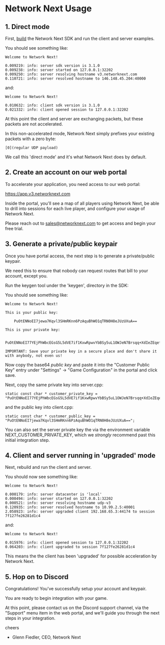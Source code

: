 # Network Next Usage

## 1. Direct mode

First, [build](https://github.com/networknext/sdk/blob/master/BUILDING.md) the Network Next SDK and run the client and server examples.

You should see something like:
```
Welcome to Network Next!

0.009219: info: server sdk version is 3.1.0
0.009238: info: server started on 127.0.0.1:32202
0.009250: info: server resolving hostname v3.networknext.com
0.110721: info: server resolved hostname to 146.148.45.204:40000
```

and:
```
Welcome to Network Next!

0.010632: info: client sdk version is 3.1.0
0.021332: info: client opened session to 127.0.0.1:32202
```

At this point the client and server are exchanging packets, but these packets are not accelerated.

In this non-accelerated mode, Network Next simply prefixes your existing packets with a zero byte:
```
[0](regular UDP payload)
```

We call this 'direct mode' and it's what Network Next does by default.

## 2. Create an account on our web portal

To accelerate your application, you need access to our web portal: 

https://app.v3.networknext.com

Inside the portal, you'll see a map of all players using Network Next, be able to drill into sessions for each live player, and configure your usage of Network Next.

Please reach out to sales@networknext.com to get access and begin your free trial.

## 3. Generate a private/public keypair

Once you have portal access, the next step is to generate a private/public keypair.

We need this to ensure that nobody can request routes that bill to your account, except you.

Run the keygen tool under the 'keygen', directory in the SDK:

You should see something like:
```
Welcome to Network Next!

This is your public key:

    PuOtENNoEI7jewa7Kqvl3SHmRKnn6PzAquBhWO1qTRN0H8eJUzUXuA==

This is your private key:

    PuOtENNoEI77YEjPhWbcEGsG5L5dVE7if1KxwRpwvYbBSy5uL1OWJeN7Brsqq+XdIeZEqefo/MCq4GFY7WpNE3Qfx4lTNRe4

IMPORTANT: Save your private key in a secure place and don't share it with anybody, not even us!
```

Now copy the base64 *public key* and paste it into the "Customer Public Key" entry under "Settings" -> "Game Configuration" in the portal and click save.

Next, copy the same private key into server.cpp:
```
static const char * customer_private_key = "PuOtENNoEI77YEjPhWbcEGsG5L5dVE7if1KxwRpwvYbBSy5uL1OWJeN7Brsqq+XdIeZEqefo/MCq4GFY7WpNE3Qfx4lTNRe4";
```

and the public key into client.cpp:
```
static const char * customer_public_key = "PuOtENNoEI7jewa7Kqvl3SHmRKnn6PzAquBhWO1qTRN0H8eJUzUXuA==";
```

You can also set the server private key the via the environment variable NEXT_CUSTOMER_PRIVATE_KEY, which we _strongly_ recommend past this initial integration step.

## 4. Client and server running in 'upgraded' mode

Next, rebuild and run the client and server.

You should now see something like:
```
Welcome to Network Next!

0.000179: info: server datacenter is 'local'
0.000494: info: server started on 127.0.0.1:32202
0.000521: info: server resolving hostname udp-v3
0.120935: info: server resolved hostname to 10.99.2.5:40001
2.058923: info: server upgraded client 192.168.65.3:44174 to session 7f127fe26281d1c4
```
and:
```
Welcome to Network Next!

0.015976: info: client opened session to 127.0.0.1:32202
0.064203: info: client upgraded to session 7f127fe26281d1c4
```

This means the the client has been 'upgraded' for possible acceleration by Network Next.

## 5. Hop on to Discord

Congratulations! You've successfully setup your account and keypair.  

You are ready to begin integration with your game.

At this point, please contact us on the Discord support channel, via the "Support" menu item in the web portal, and we'll guide you through the next steps in your integration.

cheers

- Glenn Fiedler, CEO, Network Next
